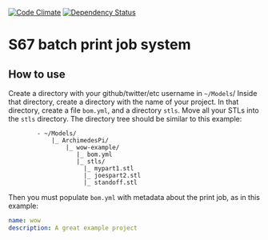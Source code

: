 [![Code Climate](https://codeclimate.com/github/ArchimedesPi/printit.png)](https://codeclimate.com/github/ArchimedesPi/printit) [![Dependency Status](https://gemnasium.com/ArchimedesPi/printit.svg)](https://gemnasium.com/ArchimedesPi/printit)

S67 batch print job system
==========================

## How to use

Create a directory with your github/twitter/etc username in `~/Models`/
Inside that directory, create a directory with the name of your project.
In that directory, create a file `bom.yml`, and a directory `stls`.
Move all your STLs into the `stls` directory.
The directory tree should be similar to this example:
````
        - ~/Models/
            |_ ArchimedesPi/
                |_ wow-example/
                   |_ bom.yml
                   |_ stls/
                     |_ mypart1.stl
                     |_ joespart2.stl
                     |_ standoff.stl
````

Then you must populate `bom.yml` with metadata about the print job, as in this example:
````yaml
name: wow
description: A great example project



